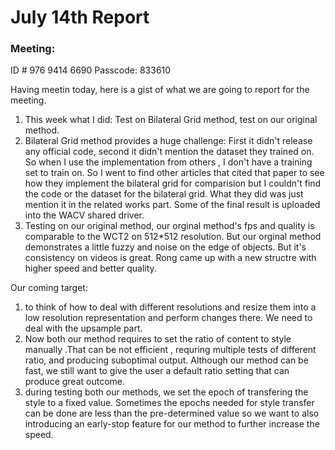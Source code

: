 # July 14th Report

### Meeting:

ID # 976 9414 6690
Passcode: 833610


Having meetin today, here is a gist of what we are going to report for the meeting.

1. This week what I did: Test on Bilateral Grid method, test on our original method.
2. Bilateral Grid method provides a huge challenge: First it didn't release any official code, second it didn't mention the dataset they trained on. So when I use the implementation from others , I don't have a training set to train on. So I went to find other articles that cited that paper to see how they implement the bilateral grid for comparision but I couldn't find the code or the dataset for the bilateral grid. What they did was just mention it in the related works part. Some of the final result is uploaded into the WACV shared driver.
3. Testing on our original method, our orginal method's fps and quality is comparable to the WCT2 on 512*512 resolution. But our orginal method demonstrates a little fuzzy and noise on the edge of objects. But it's consistency on videos is great. Rong came up with a new structre with higher speed and better quality.



Our coming target:
1. to think of how to deal with different resolutions and resize them into a low resolution representation and perform changes there. We need to deal with the upsample part. 
2. Now both our method requires to set the ratio of content to style manually .That can be not efficient , requring multiple tests of different ratio, and producing suboptimal output. Although our method can be fast, we still want to give the user a default ratio setting that can produce great outcome.
3. during testing both our methods, we set the epoch of transfering the style to a fixed value. Sometimes the epochs needed for style transfer can be done are less than the pre-determined value so we want to also introducing an early-stop feature for our method to further increase the speed.